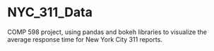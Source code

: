 # NYC_311_Data
COMP 598 project, using pandas and bokeh libraries to visualize the average response time for New York City 311 reports.
